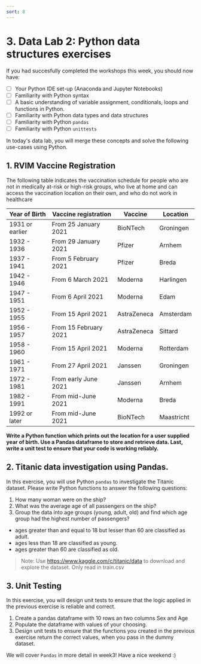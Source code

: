 ```yaml
---
sort: 8
---
```


# 3. Data Lab 2: Python data structures exercises

If you had succesfully completed the workshops this week, you should
now have:

- [ ] Your Python IDE set-up (Anaconda and Jupyter Notebooks)
- [ ] Familiarity with Python syntax
- [ ] A basic understanding of variable assignment, conditionals, loops and functions
     in Python.
- [ ] Familiarity with Python data types and data structures
- [ ] Familiarity with Python ```pandas```
- [ ] Familiarity with Python ```unittests```

In today's data lab, you will merge these concepts and solve the following use-cases using
Python.

## 1. RVIM Vaccine Registration

The following table indicates the vaccination schedule for people who
are not in medically at-risk or high-risk groups, who live at home and can
access the vaccination location on their own, and who do not work in healthcare

Year of Birth  |  Vaccine registration  |  Vaccine  | Location
-------------- |  ------------------------- | ----------| -------
1931 or earlier|	From 25 January 2021	    |BioNTech   |	Groningen
1932 - 1936	   |  From 29 January 2021	    |Pfizer     | Arnhem
1937 - 1941    |	From 5 February 2021	    |Pfizer 	  | Breda
1942 - 1946	   |  From 6 March 2021	        |Moderna	  | Harlingen
1947 - 1951	   |  From 6 April 2021	        |Moderna	  | Edam
1952 - 1955	   |  From 15 April 2021	      |AstraZeneca|	Amsterdam
1956 - 1957	   |  From 15 February 2021	    |AstraZeneca| Sittard
1958 - 1960    |  From 15 April 2021	      |Moderna    |	Rotterdam
1961 - 1971	   |  From 27 April 2021	      |Janssen    |	Groningen
1972 - 1981	   |  From early June 2021	    |Janssen    |	Arnhem
1982 - 1991	   |  From mid-June 2021	      |Moderna    | Breda
1992 or later  |  From mid-June 2021	      |BioNTech   |	Maastricht

**Write a Python function which prints out the location for a user supplied year of birth. Use a Pandas dataframe to store
and retrieve data. Last, write a unit test to ensure that your code is working reliably.**

## 2. Titanic data investigation using Pandas.

In this exercise, you will use Python ```pandas``` to investigate the Titanic
dataset. Please write Python functions to answer the following questions:

1. How many woman were on the ship?
2. What was the average age of all passengers on the ship?
3. Group the data into age groups (young, adult, old) and find which age group
had the highest number of passengers?
  - ages greater than and equal to 18 but lesser than 60 are classified as adult.
  - ages less than 18 are classified as young.
  - ages greater than 60 are classified as old.

> Note: Use https://www.kaggle.com/c/titanic/data to download and explore the dataset.
> Only read in train.csv

## 3. Unit Testing

In this exercise, you will design unit tests to ensure that the logic applied in the previous exercise is reliable and correct.

1. Create a pandas dataframe with 10 rows an two columns Sex and Age
2. Populate the dataframe with values of your choosing.
3. Design unit tests to ensure that the functions you created in the previous exercise return the correct values, when you pass in the dummy dataset.


We will cover ```Pandas``` in more detail in week3! Have a nice weekend :)

